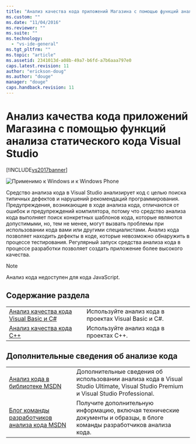 ```yaml
---
title: "Анализ качества кода приложений Магазина с помощью функций анализа статического кода Visual Studio | Microsoft Docs"
ms.custom: ""
ms.date: "11/04/2016"
ms.reviewer: ""
ms.suite: ""
ms.technology: 
  - "vs-ide-general"
ms.tgt_pltfrm: ""
ms.topic: "article"
ms.assetid: 2341013d-a08b-49a7-b6fd-a7b6aaa797e0
caps.latest.revision: 11
author: "erickson-doug"
ms.author: "douge"
manager: "douge"
caps.handback.revision: 11
---
```

# Анализ качества кода приложений Магазина с помощью функций анализа статического кода Visual Studio
[!INCLUDE[vs2017banner](../code-quality/includes/vs2017banner.md)]

![Применимо к Windows и к Windows Phone](~/debugger/media/windows_and_phone_content.png "windows\_and\_phone\_content")  
  
 Средство анализа кода в Visual Studio анализирует код с целью поиска типичных дефектов и нарушений рекомендаций программирования. Предупреждения, возникающие в ходе анализа кода, отличаются от ошибок и предупреждений компилятора, потому что средство анализа кода выполняет поиск конкретных шаблонов кода, которые являются допустимыми, но, тем не менее, могут вызвать проблемы при использовании кода вами или другими специалистами. Анализ кода позволяет находить дефекты в коде, которые невозможно обнаружить в процессе тестирования. Регулярный запуск средства анализа кода в процессе разработки позволяет создать приложение более высокого качества.  
  
> [!NOTE]
>  Анализ кода недоступен для кода JavaScript.  
  
## Содержание раздела  
  
|||  
|-|-|  
|[Анализ качества кода Visual Basic и C\#](../test/analyze-visual-basic-and-csharp-code-quality-in-store-apps-using-visual-studio-static-code-analysis.md)|Используйте анализ кода в проектах Visual Basic и C\#.|  
|[Анализ качества кода C\+\+](../test/analyze-cpp-code-quality-of-store-apps-using-visual-studio-static-code-analysis.md)|Используйте анализ кода в проектах C\+\+.|  
  
## Дополнительные сведения об анализе кода  
  
|||  
|-|-|  
|[Анализ кода в библиотеке MSDN](http://go.microsoft.com/fwlink/?LinkID=227580)|Дополнительные сведения об использовании анализа кода в Visual Studio Ultimate, Visual Studio Premium и Visual Studio Professional.|  
|[Блог команды разработчиков анализа кода MSDN](http://go.microsoft.com/fwlink/?LinkId=227200)|Получите дополнительную информацию, включая технические документы и образцы, в блоге команды разработчиков анализа кода.|